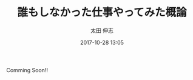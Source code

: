 ﻿---
title: 誰もしなかった仕事やってみた概論
description: "誰もしなかった仕事やってみた概論"
date: 2017-10-28 13:05
sessionlevel: 50
author: 太田 伸志
co_author: 古飯塚 譲
category: sessions
---
Comming Soon!!

